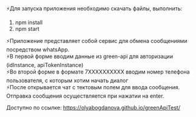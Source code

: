 ⚡Для запуска приложения необходимо скачать файлы, выполнить:
1. npm install
2. npm start

<div>⚡Приложение представляет собой сервис для обмена сообщениями посредством whatsApp.</div>
<div>⚡В первой форме вводим данные из green-api для авторизации (idInstance, apiTokenInstance)</div>
<div>⚡Во второй форме в формате 7ХХХХХХХХХХ вводим номер телефона пользователя, с которым хотим начать диалог</div>
⚡После открывается чат с тектовым полем для ввода сообщения. Отправка сообщения осуществляется при нажатии на enter.

Доступно по ссылке: https://olyabogdanova.github.io/greenApiTest/

